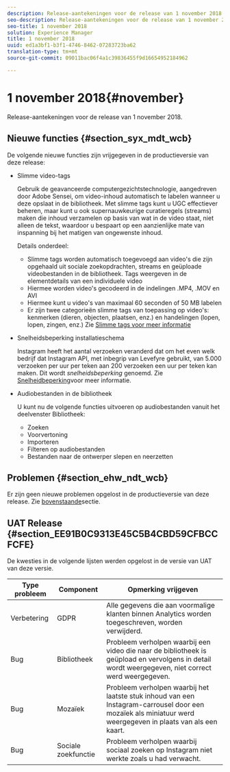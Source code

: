 ```yaml
---
description: Release-aantekeningen voor de release van 1 november 2018.
seo-description: Release-aantekeningen voor de release van 1 november 2018.
seo-title: 1 november 2018
solution: Experience Manager
title: 1 november 2018
uuid: ed1a3bf1-b3f1-4746-8462-07283723ba62
translation-type: tm+mt
source-git-commit: 09011bac06f4a1c39836455f9d16654952184962

---
```



# 1 november 2018{#november}

Release-aantekeningen voor de release van 1 november 2018.

## Nieuwe functies {#section_syx_mdt_wcb}

De volgende nieuwe functies zijn vrijgegeven in de productieversie van deze release:

* Slimme video-tags

   Gebruik de geavanceerde computergezichtstechnologie, aangedreven door Adobe Sensei, om video-inhoud automatisch te labelen wanneer u deze opslaat in de bibliotheek. Met slimme tags kunt u UGC effectiever beheren, maar kunt u ook supernauwkeurige curatieregels (streams) maken die inhoud verzamelen op basis van wat in de video staat, niet alleen de tekst, waardoor u bespaart op een aanzienlijke mate van inspanning bij het matigen van ongewenste inhoud.

   Details onderdeel:

   * Slimme tags worden automatisch toegevoegd aan video&#39;s die zijn opgehaald uit sociale zoekopdrachten, streams en geüploade videobestanden in de bibliotheek. Tags weergeven in de elementdetails van een individuele video
   * Hiermee worden video&#39;s gecodeerd in de indelingen .MP4, .MOV en AVI
   * Hiermee kunt u video&#39;s van maximaal 60 seconden of 50 MB labelen
   * Er zijn twee categorieën slimme tags van toepassing op video&#39;s: kenmerken (dieren, objecten, plaatsen, enz.) en handelingen (lopen, lopen, zingen, enz.)
   Zie [Slimme tags voor meer informatie](/help/using/c-features-livefyre/c-smart-tags/c-smart-tags.md#c_smart_tags)

* Snelheidsbeperking installatieschema

   Instagram heeft het aantal verzoeken veranderd dat om het even welk bedrijf dat Instagram API, met inbegrip van Levefyre gebruikt, van 5.000 verzoeken per uur per teken aan 200 verzoeken een uur per teken kan maken. Dit wordt *snelheidsbeperking* genoemd. Zie [Snelheidbeperking](/help/using/c-streams/c-instagram-rate-limiting.md)voor meer informatie.

* Audiobestanden in de bibliotheek

   U kunt nu de volgende functies uitvoeren op audiobestanden vanuit het deelvenster Bibliotheek:

   * Zoeken
   * Voorvertoning
   * Importeren
   * Filteren op audiobestanden
   * Bestanden naar de ontwerper slepen en neerzetten

## Problemen {#section_ehw_ndt_wcb}

Er zijn geen nieuwe problemen opgelost in de productieversie van deze release. Zie [bovenstaande](#c_rn/section_syx_mdt_wcb)sectie.

## UAT Release {#section_EE91B0C9313E45C5B4CBD59CFBCCFCFE}

De kwesties in de volgende lijsten werden opgelost in de versie van UAT van deze versie.

| **Type probleem** | **Component** | **Opmerking vrijgeven** |
|---|---|---|
| Verbetering | GDPR | Alle gegevens die aan voormalige klanten binnen Analytics worden toegeschreven, worden verwijderd. |
| Bug | Bibliotheek | Probleem verholpen waarbij een video die naar de bibliotheek is geüpload en vervolgens in detail wordt weergegeven, niet correct werd weergegeven. |
| Bug | Mozaïek | Probleem verholpen waarbij het laatste stuk inhoud van een Instagram-carrousel door een mozaïek als miniatuur werd weergegeven in plaats van als een kaart. |
| Bug | Sociale zoekfunctie | Probleem verholpen waarbij sociaal zoeken op Instagram niet werkte zoals u had verwacht. |

